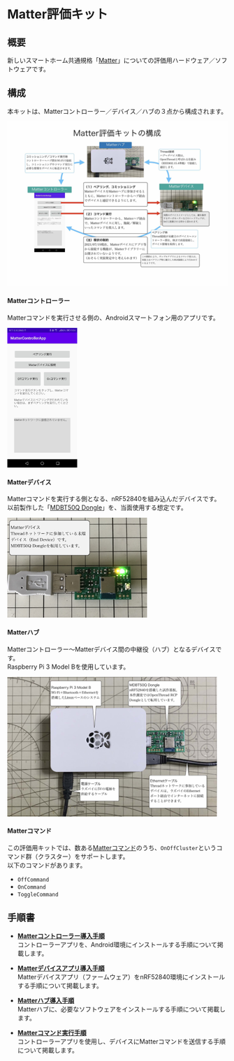 # Matter評価キット

## 概要
新しいスマートホーム共通規格「[Matter](https://buildwithmatter.com)」についての評価用ハードウェア／ソフトウェアです。

## 構成

本キットは、Matterコントローラー／デバイス／ハブの３点から構成されます。

<img src="assets01/0000.jpg" width="700">

#### Matterコントローラー
Matterコマンドを実行させる側の、Androidスマートフォン用のアプリです。

<img src="assets01/0001.jpg" width="160">

#### Matterデバイス
Matterコマンドを実行する側となる、nRF52840を組み込んだデバイスです。<br>
以前製作した「[MDBT50Q Dongle](../FIDO2Device/MDBT50Q_Dongle/README.md)」を、当面使用する想定です。

<img src="assets01/0002.jpg" width="320">

#### Matterハブ
Matterコントローラー〜Matterデバイス間の中継役（ハブ）となるデバイスです。<br>
Raspberry Pi 3 Model Bを使用しています。

<img src="assets01/0003.jpg" width="480">

#### Matterコマンド
この評価用キットでは、数ある[Matterコマンド](https://github.com/project-chip/connectedhomeip/blob/master/src/controller/data_model/gen/CHIPClusters.h)のうち、`OnOffCluster`というコマンド群（クラスター）をサポートします。<br>
以下のコマンドがあります。
- `OffCommand`
- `OnCommand`
- `ToggleCommand`

## 手順書

- <b>[Matterコントローラー導入手順]()</b><br>
コントローラーアプリを、Android環境にインストールする手順について掲載します。

- <b>[Matterデバイスアプリ導入手順](../MatterPoCKit/INSTALLFW.md)</b><br>
Matterデバイスアプリ（ファームウェア）をnRF52840環境にインストールする手順について掲載します。

- <b>[Matterハブ導入手順]()</b><br>
Matterハブに、必要なソフトウェアをインストールする手順について掲載します。

- <b>[Matterコマンド実行手順]()</b><br>
コントローラーアプリを使用し、デバイスにMatterコマンドを送信する手順について掲載します。
